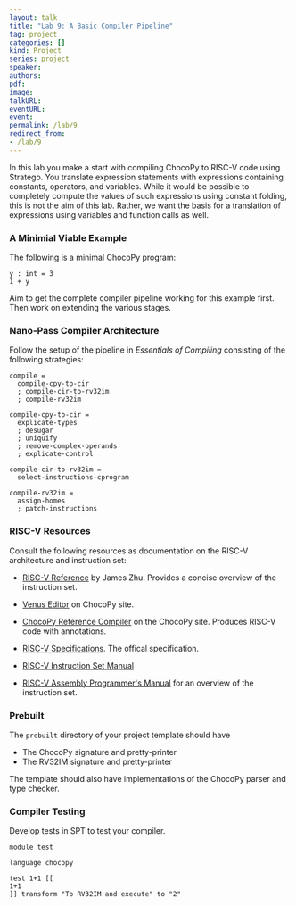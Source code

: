 ```yaml
---
layout: talk
title: "Lab 9: A Basic Compiler Pipeline"
tag: project
categories: []
kind: Project
series: project
speaker:
authors:
pdf:
image:
talkURL:
eventURL:
event:
permalink: /lab/9
redirect_from:
- /lab/9
---
```


In this lab you make a start with compiling ChocoPy to RISC-V code using Stratego.
You translate expression statements with expressions containing constants, operators, and variables.
While it would be possible to completely compute the values of such expressions using constant folding, this is not the aim of this lab.
Rather, we want the basis for a translation of expressions using variables and function calls as well.

### A Minimial Viable Example

The following is a minimal ChocoPy program:

```
y : int = 3
1 + y
```

Aim to get the complete compiler pipeline working for this example first.
Then work on extending the various stages.

### Nano-Pass Compiler Architecture

Follow the setup of the pipeline in _Essentials of Compiling_ consisting of the following strategies:

```
compile =
  compile-cpy-to-cir
  ; compile-cir-to-rv32im
  ; compile-rv32im

compile-cpy-to-cir =
  explicate-types
  ; desugar
  ; uniquify
  ; remove-complex-operands
  ; explicate-control

compile-cir-to-rv32im =
  select-instructions-cprogram

compile-rv32im =
  assign-homes
  ; patch-instructions
```

### RISC-V Resources

Consult the following resources as documentation on the RISC-V architecture and instruction set:

* [RISC-V Reference](https://github.com/jameslzhu/riscv-card/blob/master/riscv-card.pdf) by James Zhu. Provides a concise overview of the instruction set.

* [Venus Editor](https://chocopy.org/venus.html) on ChocoPy site.

* [ChocoPy Reference Compiler](https://chocopy.org/) on the ChocoPy site. Produces RISC-V code with annotations.

* [RISC-V Specifications](https://riscv.org/technical/specifications/). The offical specification.

* [RISC-V Instruction Set Manual](https://github.com/riscv/riscv-isa-manual)

* [RISC-V Assembly Programmer's Manual](https://github.com/riscv/riscv-asm-manual/blob/master/riscv-asm.md) for an overview of the instruction set.

### Prebuilt

The `prebuilt` directory of your project template should have

* The ChocoPy signature and pretty-printer
* The RV32IM signature and pretty-printer

The template should also have implementations of the ChocoPy parser and type checker.

### Compiler Testing

Develop tests in SPT to test your compiler.

```
module test

language chocopy

test 1+1 [[
1+1
]] transform "To RV32IM and execute" to "2"
```


<!-- See the slides of [Lecture 12]({{site.baseurl}}/lecture/12/) on code generation for an approach to get started. -->

<!-- ### Objectives

1. Develop tests for your compiler that explore the edge cases.

2. Define a transformation strategy that translates ChocoPy constant expressions to RISC-V code. I.e. including integer and boolean constants and operators.

3. Develop a simplification transformation that transforms expressions such that more concise code can be generated.



### Basic Compiler Pipeline

Follow the slides of [Lecture 12]({{site.baseurl}}/lecture/12) to set up a basic compiler pipeline for translating statement expressions and print the resulting value.

```
  program-to-rv32im:
    ast@Program(definitions, [stat]) -> Program(instrs2)
    where
      a := <stx-get-ast-analysis>
      ; <stat-to-instrs(|"a1", <registers>)> stat => instrs1
      ; instrs2 := <concat> [
          [PSText()]
        , instrs1
        , [Li("a0", "1"),
           Ecall()]
        ]
```

Note that you will eventually have to extend this rule to cover all of ChocoPy.

The `stat-to-instrs` strategy transforms statements. For now, we are only defining it for expression statements:

```
  stat-to-instrs(|r, regs) :
    Exp(e) -> instrs
    where <exp-to-instrs(|r, regs)> e => instrs
```

The strategy is parameterized with a register in which it expects the value of the expression to be stored and a list of registers that can be used as temporaries. For now this is defined as follows:

```  
  registers = !["t0", "t1", "t2", "t3", "t4", "t5", "t6"]
```

That is, the `t` registers can all be used as temporaries. You will probably have to adjust this in the future.




### Translating Expressions

Define a strategy that transforms expressions to lists of instructions. The example rules below show how to do this for integer constants and integer additions. These rules use registers to store the intermediate values of sub-expressions, by drawing from a list of registers. Note that this a naive approach that does not scale to arbitrary expressions. You will have to discover the limitations and figure out how to overcome those.

#### Debugging

The following strategy definition defines `exp-to-instrs` in terms of an auxiliary rule `exp-to-instrs-`:

```
  exp-to-instrs(|r, regs) =
    exp-to-instrs-(|r, regs)
    <+ (debug(!"exp-to-instr fails: "); fail)
```    

This is a useful pattern in Stratego, as it catches a possible failure of the `exp-to-instrs-` rule and reports it in the Eclipse Console. For example, this strategy will report when you apply the compiler to an operator that is not (yet) supported.

You can also debug your generated code, by creating a `.cpy` file, transforming it to an `.rv32im` file using the `Spoofax > Generation` menu, and copying the generated output to the online Venus editor, where you can use the `Simulator` tab to run your code or step through each line, and inspect the memory and registers.

#### Translating Constants

Integer constants are translated to instructions that load the constant value into a register:

```    
  exp-to-instrs-(|r, regs) :
    Int(i) -> [Li(r, i)]
```

Can other types of constants be treated similarly?

#### Translating Operators

Operators combine expressions into new expressions. In order to translate an operator, its sub-expressions should be translated recursively the lists of instructions. Furthermore, while the value of the second sub-expression is computed, the value of the first sub-expression should be stored. This typically requires a new register. Thus, integer addition can be translated as follows:

```       
  exp-to-instrs-(|r, regs@[r2 | regs']) :
    add@Add(e1, e2) -> <concat> [
        instrs1
      , instrs2
      , [Add(r, r, r2)]
    ]
    where <stx-get-ast-analysis> add => a
        ; <get-type(|a)> add => INT()
        ; <exp-to-instrs(|r, regs)> e1 => instrs1
        ; <exp-to-instrs(|r2, regs')> e2 => instrs2
```

Note that the list of registers is used to obtain a fresh register.

Define transformation rules for all operators of ChocoPy expressions.

#### Special Cases

RISC-V provides specialized instructions for some operations. For example, the `addi` instruction allows directly adding an integer constant (between -2048 and 2047) to a register. A compiler can make use of such instructions, by detecting special patterns in the source language. For example, the following rule (when listed before the general rule for addition above), detects additions with an integer constant, and translates those to applications of `addi`, avoiding the use of an extra register.

```          
  exp-to-instrs-(|r, regs) :
    add@Add(e, Int(i)) -> <concat> [
        instrs
      , [Addi(r, r, i)]
    ]
    where <gtS>(i, "-2049"); <ltS>(i, "2048")
        ; <stx-get-ast-analysis> add => a
        ; <get-type(|a)> add => INT()
        ; <exp-to-instrs(|r, regs)> e => instrs
```

Can you detect other specialized instructions and corresponding source language patterns that provide a more concise and/or faster target code?

### Simplification

To improve the result of code generation, it can be useful to transform the source language expression. For example, left-associative additions produce a better result with the rules for addition above. Another useful transformation is to type specialize the constructors of the AST, such that the analysis results are no longer needed. That is useful when applying transformations, since preserving those annotations cannot be done for all transformations. **The following `simplify-all` transformation should be invoked on the AST before invoking the compiler transformation.**

```
signature
  constructors
    AddInt : Exp * Exp -> Exp

rules

  simplify-all =
    innermost(type-specialize <+ simplify)

  type-specialize :
    add@Add(e1, e2) -> AddInt(e1, e2)
    where <stx-get-ast-analysis> add => a
        ; <get-type(|a)> add => INT()

  simplify :
    AddInt(e1, AddInt(e2, e3)) -> AddInt(AddInt(e1, e2), e3)
```

Note that the rules for translating integer additions should be adapted to reflect the change in constructors.

This simplification can include constant folding, eventually. However, do not yet include constant folding rules, since you want to test the translation of operators. That is, your code generator should be able to translate arbitrary combinations of operators, so be prepared for the general case.

Think about (and try out in the online compiler!) the differences between adding integers and concatenating strings in RISC-V. In ChocoPy, they initially both use the `Add(...)` constructor, so make sure to disambiguate them into separate constructors you will later use for code generation. The same holds for other operations, but you have to think about those yourself.

### Booleans

In ChocoPy we compile the Booleans `True` and `False` to integers in RISC-V (`1` and `0`, respectively). Implement the Boolean operators `and`, `or` and `not`, and integer comparison operators `==`, `!=`, `<`, `>`, `<=`, `>=` (you can ignore `is` for now since it operates on objects).

You can make use of the online compiler, or the RISC-V instruction set to find the proper instructions in RISC-V.

Also implement the ternary operator `... if ... else ...`. (See [Short-circuit Boolean operations](#shortcircuit) to get an idea on how to implement it.)

### Challenges

#### Running out of registers

The approach sketched above does not generalize to arbitrary expressions.
Create test cases that require more temporary registers than are available.

Start thinking about solutions for this limitation. Two standard solutions are using the stack for temporaries (which is slow since it involves writing to and reading from memory), and register allocation (which requires a program analysis on the generated code).

#### <a name="shortcircuit"></a>Short-circuit Boolean operations.

When encountering a Boolean operation of the form `False and ...`, do we really care about the right side of the operator? Similarly, when we encounter `True or ...`?

Think about how we can use conditional jumps in RISC-V to short-circuit (any) Boolean operators. Have a look at the instruction set and online compiler.

A conditional jump in RISC-V takes a label, which represents an address in memory. In Stratego, labels can be generated using `<newname> "L" => label`. (Note that `"L"` can be anything you want, as long as it is a string.) -->
